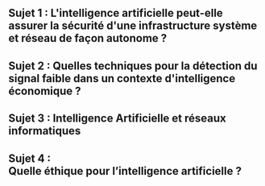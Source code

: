 ## Sujet 1 : L'intelligence artificielle peut-elle assurer la sécurité d'une infrastructure système et réseau de façon autonome ?

## Sujet 2 : Quelles techniques pour la détection du signal faible dans un contexte d'intelligence économique ?

## Sujet 3 : Intelligence Artificielle et réseaux informatiques

## Sujet 4 : Quelle éthique pour l’intelligence artificielle ?


